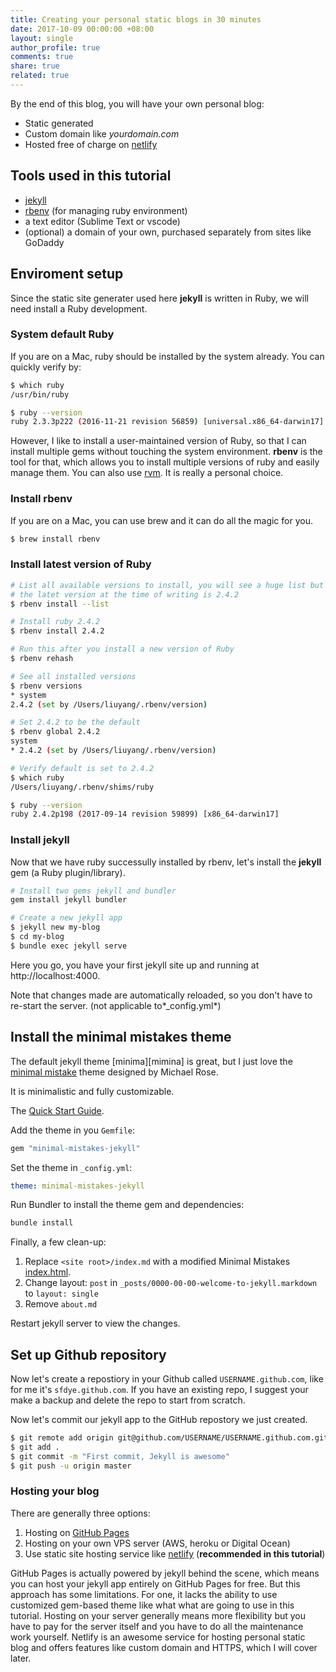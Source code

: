 ```yaml
---
title: Creating your personal static blogs in 30 minutes
date: 2017-10-09 00:00:00 +08:00
layout: single
author_profile: true
comments: true
share: true
related: true
---
```


By the end of this blog, you will have your own  personal blog:

- Static generated 
- Custom domain like *yourdomain.com*
- Hosted free of charge on [netlify][netlify]

## Tools used in this tutorial

- [jekyll][jekyll]
- [rbenv][rbenv] (for managing ruby environment)
- a text editor (Sublime Text  or vscode)
- (optional) a domain of your own, purchased separately from sites like GoDaddy


## Enviroment setup
Since the static site generater used here **jekyll** is written in Ruby, we will need install a Ruby development.

### System default Ruby

If you are on a Mac, ruby should be installed by the system already. You can quickly verify by:
```bash
$ which ruby
/usr/bin/ruby

$ ruby --version
ruby 2.3.3p222 (2016-11-21 revision 56859) [universal.x86_64-darwin17]
```

However, I like to install a user-maintained version of Ruby, so that I can install multiple gems without touching the system environment. **rbenv** is the tool for that, which allows you to install multiple versions of ruby and easily manage them. You can also use [rvm][rvm]. It is really a personal choice. 

### Install rbenv

If you are on a Mac, you can use brew and it can do all the magic for you.
```bash
$ brew install rbenv
```

### Install latest version of Ruby
```bash
# List all available versions to install, you will see a huge list but I will just grab 
# the latet version at the time of writing is 2.4.2
$ rbenv install --list

# Install ruby 2.4.2
$ rbenv install 2.4.2

# Run this after you install a new version of Ruby
$ rbenv rehash

# See all installed versions
$ rbenv versions
* system
2.4.2 (set by /Users/liuyang/.rbenv/version)

# Set 2.4.2 to be the default
$ rbenv global 2.4.2
system
* 2.4.2 (set by /Users/liuyang/.rbenv/version)

# Verify default is set to 2.4.2
$ which ruby
/Users/liuyang/.rbenv/shims/ruby

$ ruby --version
ruby 2.4.2p198 (2017-09-14 revision 59899) [x86_64-darwin17]
```

### Install jekyll

Now that we have ruby successully installed by rbenv, let's install the **jekyll** gem (a Ruby plugin/library).

```bash
# Install two gems jekyll and bundler
gem install jekyll bundler

# Create a new jekyll app
$ jekyll new my-blog
$ cd my-blog
$ bundle exec jekyll serve
```

Here you go, you have your first jekyll site up and running at http://localhost:4000.

Note that changes made are automatically reloaded, so you don't have to re-start the server. (not applicable to*_config.yml*)

## Install the minimal mistakes theme

The default jekyll theme [minima][mimina] is great, but I just love the [minimal mistake][mmistakes] theme designed by Michael Rose. 

It is minimalistic and fully customizable.

The [Quick Start Guide][mmistakes-guide].

Add the theme in you `Gemfile`:
```ruby
gem "minimal-mistakes-jekyll"
```

Set the theme in `_config.yml`:
```yml
theme: minimal-mistakes-jekyll
```

Run Bundler to install the theme gem and dependencies:
```bash
bundle install
```

Finally, a few clean-up:

1. Replace `<site root>/index.md` with a modified Minimal Mistakes [index.html][index.html].
2. Change layout: `post` in `_posts/0000-00-00-welcome-to-jekyll.markdown` to `layout: single`
3. Remove `about.md`

Restart jekyll server to view the changes.

## Set up Github repository

Now let's create a repostiory in your Github called `USERNAME.github.com`, like for me it's `sfdye.github.com`. If you have an existing repo, I suggest your make a backup and delete the repo to start from scratch.


Now let's commit our jekyll app to the GitHub repostory we just created.
```bash
$ git remote add origin git@github.com/USERNAME/USERNAME.github.com.git
$ git add .
$ git commit -m "First commit, Jekyll is awesome"
$ git push -u origin master

```


### Hosting your blog

There are generally three options:

1. Hosting on [GitHub Pages][ghpage]
2. Hosting on your own VPS server (AWS, heroku or Digital Ocean)
3. Use static site hosting service like [netlify][netlify] (**recommended in this tutorial**)

GitHub Pages is actually powered by jekyll behind the scene, which means you can host your jekyll app entirely on GitHub Pages for free. But this approach has some limitations. For one, it lacks the ability to use customized gem-based theme like what what are going to use in this tutorial. Hosting on your server generally means more flexibility but you have to pay for the server itself and you have to do  all the maintenance work yourself. Netlify is an awesome service for hosting personal static blog and offers features like custom domain and HTTPS, which I will cover later.


[jekyll]: https://jekyllrb.com
[netlify]: https://www.netlify.com/
[rbenv]: https://github.com/rbenv/rbenv
[rvm]: https://rvm.io/
[ghpage]: https://pages.github.com/
[mmistakes]: https://mmistakes.github.io/minimal-mistakes/
[minima]: https://github.com/jekyll/minima
[mmistakes-guide]: https://mmistakes.github.io/minimal-mistakes/docs/quick-start-guide/#starting-from-jekyll-new
[index.html]: https://github.com/mmistakes/minimal-mistakes/blob/master/index.html